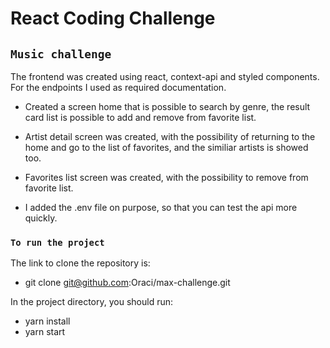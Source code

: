 # React Coding Challenge

## `Music challenge`
The frontend was created using react, context-api and styled components. For the endpoints I used as required documentation.

- Created a screen home that is possible to search by genre, the result card list is possible to add and remove from favorite list.

- Artist detail screen was created, with the possibility of returning to the home and go to the list of favorites, and the similiar artists is showed too.

- Favorites list screen was created, with the possibility to remove from favorite list.

- I added the .env file on purpose, so that you can test the api more quickly.

### `To run the project`

The link to clone the repository is:

- git clone git@github.com:Oraci/max-challenge.git

In the project directory, you should run:

 - yarn install
 - yarn start
